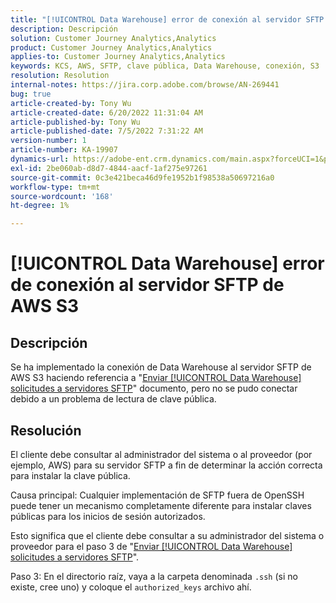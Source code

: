 ```yaml
---
title: "[!UICONTROL Data Warehouse] error de conexión al servidor SFTP de AWS S3"
description: Descripción
solution: Customer Journey Analytics,Analytics
product: Customer Journey Analytics,Analytics
applies-to: Customer Journey Analytics,Analytics
keywords: KCS, AWS, SFTP, clave pública, Data Warehouse, conexión, S3
resolution: Resolution
internal-notes: https://jira.corp.adobe.com/browse/AN-269441
bug: true
article-created-by: Tony Wu
article-created-date: 6/20/2022 11:31:04 AM
article-published-by: Tony Wu
article-published-date: 7/5/2022 7:31:22 AM
version-number: 1
article-number: KA-19907
dynamics-url: https://adobe-ent.crm.dynamics.com/main.aspx?forceUCI=1&pagetype=entityrecord&etn=knowledgearticle&id=65e0ca73-8cf0-ec11-bb3d-6045bd0158f8
exl-id: 2be060ab-d8d7-4844-aacf-1af275e97261
source-git-commit: 0c3e421beca46d9fe1952b1f98538a50697216a0
workflow-type: tm+mt
source-wordcount: '168'
ht-degree: 1%

---
```


# [!UICONTROL Data Warehouse] error de conexión al servidor SFTP de AWS S3

## Descripción

Se ha implementado la conexión de Data Warehouse al servidor SFTP de AWS S3 haciendo referencia a &quot;[Enviar [!UICONTROL Data Warehouse] solicitudes a servidores SFTP](https://experienceleague.adobe.com/docs/analytics/export/ftp-and-sftp/secure-file-transfer-protocol/ftp-sftp-dw.html?lang=en)&quot; documento, pero no se pudo conectar debido a un problema de lectura de clave pública.

## Resolución

El cliente debe consultar al administrador del sistema o al proveedor (por ejemplo, AWS) para su servidor SFTP a fin de determinar la acción correcta para instalar la clave pública.

Causa principal: Cualquier implementación de SFTP fuera de OpenSSH puede tener un mecanismo completamente diferente para instalar claves públicas para los inicios de sesión autorizados.

Esto significa que el cliente debe consultar a su administrador del sistema o proveedor para el paso 3 de &quot;[Enviar [!UICONTROL Data Warehouse] solicitudes a servidores SFTP](https://experienceleague.adobe.com/docs/analytics/export/ftp-and-sftp/secure-file-transfer-protocol/ftp-sftp-dw.html?lang=en)&quot;.

Paso 3: En el directorio raíz, vaya a la carpeta denominada `.ssh` (si no existe, cree uno) y coloque el `authorized_keys` archivo ahí.
